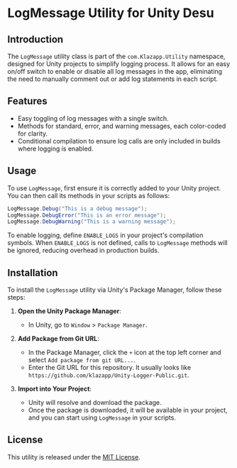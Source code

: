 # LogMessage Utility for Unity Desu

## Introduction
The `LogMessage` utility class is part of the `com.Klazapp.Utility` namespace, designed for Unity projects to simplify logging process. It allows for an easy on/off switch to enable or disable all log messages in the app, eliminating the need to manually comment out or add log statements in each script.

## Features
- Easy toggling of log messages with a single switch.
- Methods for standard, error, and warning messages, each color-coded for clarity.
- Conditional compilation to ensure log calls are only included in builds where logging is enabled.

## Usage
To use `LogMessage`, first ensure it is correctly added to your Unity project. You can then call its methods in your scripts as follows:

```csharp
LogMessage.Debug("This is a debug message");
LogMessage.DebugError("This is an error message");
LogMessage.DebugWarning("This is a warning message");
```

To enable logging, define `ENABLE_LOGS` in your project's compilation symbols. When `ENABLE_LOGS` is not defined, calls to `LogMessage` methods will be ignored, reducing overhead in production builds.

## Installation
To install the `LogMessage` utility via Unity's Package Manager, follow these steps:

1. **Open the Unity Package Manager**:
   - In Unity, go to `Window` > `Package Manager`.

2. **Add Package from Git URL**:
   - In the Package Manager, click the `+` icon at the top left corner and select `Add package from git URL...`.
   - Enter the Git URL for this repository. It usually looks like `https://github.com/klazapp/Unity-Logger-Public.git`.

3. **Import into Your Project**:
   - Unity will resolve and download the package.
   - Once the package is downloaded, it will be available in your project, and you can start using `LogMessage` in your scripts.

## License
This utility is released under the [MIT License](LICENSE).
